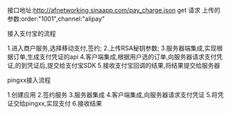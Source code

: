 接口地址:http://afnetworking.sinaapp.com/pay_charge.json
get 请求
上传的参数:order:"1001",channel:"alipay"






接入支付宝的流程

1.进入商户服务,选择移动支付,签约;
2.上传RSA秘钥参数;
3.服务器端集成,实现根据订单,生成支付凭证的api
4.客户端集成,根据用户选的订单,向服务器请求支付凭证,的到凭证后,提交给支付宝SDK
5.接收支付宝回调的结果,将结果提交给服务器

pingxx接入流程

1.创建应用
2.签约服务
3.服务器集成
4.客户端集成,向服务器请求支付凭证
5.将凭证交给pingxx,实现支付
6.接收结果